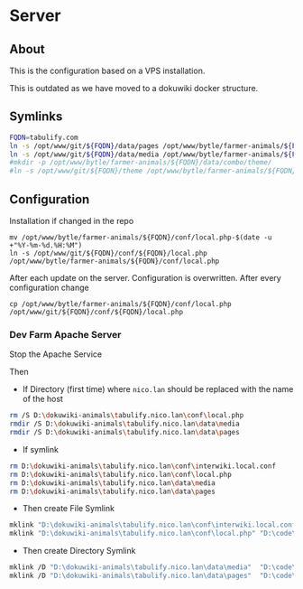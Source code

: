 # Server

## About

This is the configuration based on a VPS installation.

This is outdated as we have moved to a dokuwiki docker structure.

## Symlinks

```bash
FQDN=tabulify.com
ln -s /opt/www/git/${FQDN}/data/pages /opt/www/bytle/farmer-animals/${FQDN}/data/pages
ln -s /opt/www/git/${FQDN}/data/media /opt/www/bytle/farmer-animals/${FQDN}/data/media
#mkdir -p /opt/www/bytle/farmer-animals/${FQDN}/data/combo/theme/
#ln -s /opt/www/git/${FQDN}/theme /opt/www/bytle/farmer-animals/${FQDN}/data/combo/theme/combo
```

## Configuration

Installation if changed in the repo
```
mv /opt/www/bytle/farmer-animals/${FQDN}/conf/local.php-$(date -u +"%Y-%m-%d.%H:%M")
ln -s /opt/www/git/${FQDN}/conf/${FQDN}/local.php /opt/www/bytle/farmer-animals/${FQDN}/conf/local.php
```

After each update on the server. Configuration is overwritten. After every configuration change
```
cp /opt/www/bytle/farmer-animals/${FQDN}/conf/local.php  /opt/www/git/${FQDN}/conf/${FQDN}/local.php
```


### Dev Farm Apache Server

Stop the Apache Service

Then

* If Directory (first time) where `nico.lan` should be replaced with the name of the host
```bash
rm /S D:\dokuwiki-animals\tabulify.nico.lan\conf\local.php
rmdir /S D:\dokuwiki-animals\tabulify.nico.lan\data\media
rmdir /S D:\dokuwiki-animals\tabulify.nico.lan\data\pages
```

* If symlink

```bash
rm D:\dokuwiki-animals\tabulify.nico.lan\conf\interwiki.local.conf
rm D:\dokuwiki-animals\tabulify.nico.lan\conf\local.php
rm D:\dokuwiki-animals\tabulify.nico.lan\data\media
rm D:\dokuwiki-animals\tabulify.nico.lan\data\pages
```

* Then create File Symlink
```bash
mklink "D:\dokuwiki-animals\tabulify.nico.lan\conf\interwiki.local.conf" "D:\code\java-mono\db-website\src\doc\tabulify.com\conf\interwiki.local.conf"
mklink "D:\dokuwiki-animals\tabulify.nico.lan\conf\local.php" "D:\code\java-mono\db-website\src\doc\tabulify.com\conf\local.php"
```
* Then create Directory Symlink
```bash
mklink /D "D:\dokuwiki-animals\tabulify.nico.lan\data\media"  "D:\code\java-mono\db-website\src\doc\tabulify.com\media"
mklink /D "D:\dokuwiki-animals\tabulify.nico.lan\data\pages"  "D:\code\java-mono\db-website\src\doc\tabulify.com\pages"
```